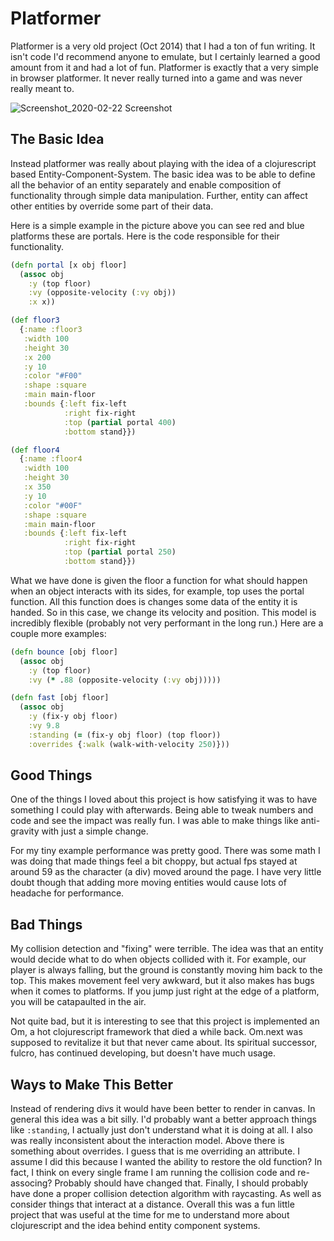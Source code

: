 # Platformer

Platformer is a very old project (Oct 2014) that I had a ton of fun writing. It isn't code I'd recommend anyone to emulate, but I certainly learned a good amount from it and had a lot of fun. Platformer is exactly that a very simple in browser platformer. It never really turned into a game and was never really meant to.

![Screenshot_2020-02-22 Screenshot](/Users/jimmyhmiller/Documents/Code/PlayGround/writings/from-the-playground/images/platformer.png)

## The Basic Idea

Instead platformer was really about playing with the idea of a clojurescript based Entity-Component-System. The basic idea was to be able to define all the behavior of an entity separately and enable composition of functionality through simple data manipulation. Further, entity can affect other entities by override some part of their data. 

Here is a simple example in the picture above you can see red and blue platforms these are portals. Here is the code responsible for their functionality.

```clojure
(defn portal [x obj floor]
  (assoc obj
    :y (top floor)
    :vy (opposite-velocity (:vy obj))
    :x x))

(def floor3
  {:name :floor3
   :width 100
   :height 30
   :x 200
   :y 10
   :color "#F00"
   :shape :square
   :main main-floor
   :bounds {:left fix-left
            :right fix-right
            :top (partial portal 400)
            :bottom stand}})

(def floor4
  {:name :floor4
   :width 100
   :height 30
   :x 350
   :y 10
   :color "#00F"
   :shape :square
   :main main-floor
   :bounds {:left fix-left
            :right fix-right
            :top (partial portal 250)
            :bottom stand}})
```

What we have done is given the floor a function for what should happen when an object interacts with its sides, for example, top uses the portal function. All this function does is changes some data of the entity it is handed. So in this case, we change its velocity and position. This model is incredibly flexible (probably not very performant in the long run.) Here are a couple more examples:

```clojure
(defn bounce [obj floor]
  (assoc obj
    :y (top floor)
    :vy (* .88 (opposite-velocity (:vy obj)))))

(defn fast [obj floor]
  (assoc obj
    :y (fix-y obj floor)
    :vy 9.8
    :standing (= (fix-y obj floor) (top floor))
    :overrides {:walk (walk-with-velocity 250)}))
```

## Good Things

One of the things I loved about this project is how satisfying it was to have something I could play with afterwards. Being able to tweak numbers and code and see the impact was really fun. I was able to make things like anti-gravity with just a simple change. 

For my tiny example performance was pretty good. There was some math I was doing that made things feel a bit choppy, but actual fps stayed at around 59 as the character (a div) moved around the page. I have very little doubt though that adding more moving entities would cause lots of headache for performance.

## Bad Things

My collision detection and "fixing" were terrible. The idea was that an entity would decide what to do when objects collided with it. For example, our player is always falling, but the ground is constantly moving him back to the top. This makes movement feel very awkward, but it also makes has bugs when it comes to platforms. If you jump just right at the edge of a platform, you will be catapaulted in the air.

Not quite bad, but it is interesting to see that this project is implemented an Om, a hot clojurescript framework that died a while back. Om.next was supposed to revitalize it but that never came about. Its spiritual successor, fulcro, has continued developing, but doesn't have much usage.

## Ways to Make This Better

Instead of rendering divs it would have been better to render in canvas. In general this idea was a bit silly. I'd probably want a better approach things like `:standing`, I actually just don't understand what it is doing at all. I also was really inconsistent about the interaction model. Above there is something about overrides. I guess that is me overriding an attribute. I assume I did this because I wanted the ability to restore the old function? In fact, I think on every single frame I am running the collision code and re-associng? Probably should have changed that. Finally, I should probably have done a proper collision detection algorithm with raycasting. As well as consider things that interact at a distance. Overall this was a fun little project that was useful at the time for me to understand more about clojurescript and the idea behind entity component systems.